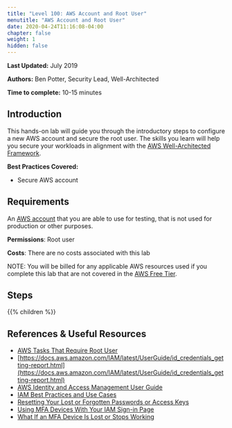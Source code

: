```yaml
---
title: "Level 100: AWS Account and Root User"
menutitle: "AWS Account and Root User"
date: 2020-04-24T11:16:08-04:00
chapter: false
weight: 1
hidden: false
---
```


**Last Updated:** July 2019

**Authors:** Ben Potter, Security Lead, Well-Architected

**Time to complete:** 10-15 minutes

## Introduction

This hands-on lab will guide you through the introductory steps to configure a new AWS account and secure the root user. The skills you learn will help you secure your workloads in alignment with the [AWS Well-Architected Framework](https://aws.amazon.com/architecture/well-architected/).

**Best Practices Covered:**
* Secure AWS account

## Requirements

An [AWS account](https://portal.aws.amazon.com/gp/aws/developer/registration/index.html) that you are able to use for testing, that is not used for production or other purposes.

**Permissions**: Root user

**Costs**: There are no costs associated with this lab

NOTE: You will be billed for any applicable AWS resources used if you complete this lab that are not covered in the [AWS Free Tier](https://aws.amazon.com/free/).

## Steps

{{% children  %}}

## References & Useful Resources

* [AWS Tasks That Require Root User](https://docs.aws.amazon.com/general/latest/gr/aws_tasks-that-require-root.html)
* [https://docs.aws.amazon.com/IAM/latest/UserGuide/id_credentials_getting-report.html](https://docs.aws.amazon.com/IAM/latest/UserGuide/id_credentials_getting-report.html)
* [AWS Identity and Access Management User Guide](https://docs.aws.amazon.com/IAM/latest/UserGuide/introduction.html)
* [IAM Best Practices and Use Cases](https://docs.aws.amazon.com/IAM/latest/UserGuide/IAMBestPracticesAndUseCases.html)
* [Resetting Your Lost or Forgotten Passwords or Access Keys](https://docs.aws.amazon.com/IAM/latest/UserGuide/id_credentials_access-keys_retrieve.html)
* [Using MFA Devices With Your IAM Sign-in Page](https://docs.aws.amazon.com/IAM/latest/UserGuide/console_sign-in-mfa.html)
* [What If an MFA Device Is Lost or Stops Working](https://docs.aws.amazon.com/IAM/latest/UserGuide/id_credentials_mfa_lost-or-broken.html)

